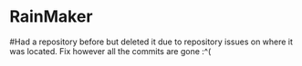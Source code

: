 # RainMaker
#Had a repository before but deleted it due to repository issues on where it was located. Fix however all the commits are gone :^(
